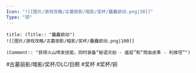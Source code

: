 ```yaml
---
Icon: "![[图片/游戏攻略/古墓丽影/暗影/奖杯/蠢蠢欲动.png|30]]"
Type: "铜"
---
```

```ad-common-bronze-trophy
title: (Title:: "蠢蠢欲动")
![[图片/游戏攻略/古墓丽影/暗影/奖杯/蠢蠢欲动.png|100]]

(Comment:: "获得火山喷发技能，同时装备“秘语灾劫 - 瘟疫”和“爬虫皮革 - 利维坦”")
```

#古墓丽影/暗影/奖杯/DLC/巨鳄 #奖杯 #奖杯/铜
